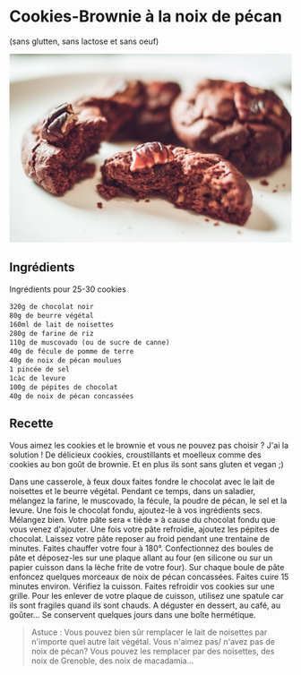 # Cookies-Brownie à la noix de pécan
(sans glutten, sans lactose et sans oeuf)  

![](../img/cookie-brownie2.jpg)

## Ingrédients
Ingrédients pour 25-30 cookies

    320g de chocolat noir
    80g de beurre végétal
    160ml de lait de noisettes
    280g de farine de riz
    110g de muscovado (ou de sucre de canne)
    40g de fécule de pomme de terre
    40g de noix de pécan moulues
    1 pincée de sel
    1càc de levure
    100g de pépites de chocolat
    40g de noix de pécan concassées

## Recette
Vous aimez les cookies et le brownie et vous ne pouvez pas choisir ? J'ai la solution ! De délicieux cookies, croustillants et moelleux comme des cookies au bon goût de brownie. Et en plus ils sont sans gluten et vegan ;)

Dans une casserole, à feux doux faites fondre le chocolat avec le lait de noisettes et le beurre végétal.
Pendant ce temps, dans un saladier, mélangez la farine, le muscovado, la fécule, la poudre de pécan, le sel et la levure.
Une fois le chocolat fondu, ajoutez-le à vos ingrédients secs. Mélangez bien. Votre pâte sera « tiède » à cause du chocolat fondu que vous venez d'ajouter. Une fois votre pâte refroidie, ajoutez les pépites de chocolat. Laissez votre pâte reposer au froid pendant une trentaine de minutes.
Faites chauffer votre four à 180°.
Confectionnez des boules de pâte et déposez-les sur une plaque allant au four (en silicone ou sur un papier cuisson dans la lèche frite de votre four). Sur chaque boule de pâte enfoncez quelques morceaux de noix de pécan concassées. Faites cuire 15 minutes environ. Vérifiez la cuisson. Faites refroidir vos cookies sur une grille. Pour les enlever de votre plaque de cuisson, utilisez une spatule car ils sont fragiles quand ils sont chauds.
A déguster en dessert, au café, au goûter… Se conservent quelques jours dans une boîte hermétique.

> Astuce : Vous pouvez bien sûr remplacer le lait de noisettes par n'importe quel autre lait végétal. Vous n'aimez pas/ n'avez pas de noix de pécan? Vous pouvez les remplacer par des noisettes, des noix de Grenoble, des noix de macadamia...
